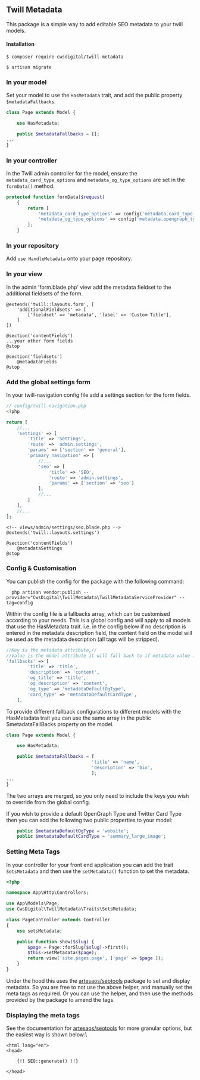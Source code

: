 ## Twill Metadata

This package is a simple way to add editable SEO metadata to your twill models.  

#### Installation
```shell script
$ composer require cwsdigital/twill-metadata
```

```shell script
$ artisan migrate
```

### In your model

Set your model to use the `HasMetadata` trait, and add the public property `$metadataFallbacks`.
```php
class Page extends Model {

    use HasMetadata;

    public $metadataFallbacks = [];             
...
}

```
### In your controller

In the Twill admin controller for the model, ensure the `metadata_card_type_options` and `metadata_og_type_options` are set in the `formData()` method.
```php
protected function formData($request)
    {
        return [
            'metadata_card_type_options' => config('metadata.card_type_options'),
            'metadata_og_type_options' => config('metadata.opengraph_type_options'),
        ];
    }
```

### In your repository
Add `use HandleMetadata` onto your page repository.

### In your view

In the admin 'form.blade.php' view add the metadata fieldset to the additional fieldsets of the form.
```blade
@extends('twill::layouts.form', [
    'additionalFieldsets' => [
        ['fieldset' => 'metadata', 'label' => 'Custom Title'],
    ]
])

@section('contentFields')
...your other form fields
@stop

@section('fieldsets')
    @metadataFields
@stop
```

### Add the global settings form
In your twill-navigation config file add a settings section for the form fields.
```php
// config/twill-navigation.php
<?php

return [
    //...
    'settings' => [
        'title' => 'Settings',
        'route' => 'admin.settings',
        'params' => ['section' => 'general'],
        'primary_navigation' => [
            //...
            'seo' => [
                'title' => 'SEO',
                'route' => 'admin.settings',
                'params' => ['section' => 'seo']
            ],
            //...
        ]
    ],
    //...
];
```

```blade
<!-- views/admin/settings/seo.blade.php -->
@extends('twill::layouts.settings')

@section('contentFields')
    @metadataSettings
@stop
```

### Config & Customisation

You can publish the config for the package with the following command:
```shell script
  php artisan vendor:publish --provider="CwsDigital\TwillMetadata\TwillMetadataServiceProvider" --tag=config
```

Within the config file is a fallbacks array, which can be customised according to your needs.  This is a global config and will apply to all models that use the HasMetadata trait. i.e. in the config below if no description is entered in the metadata description field, the content field on the model will be used as the metadata description (all tags will be stripped).
```php
//Key is the metadata attribute,// 
//Value is the model attribute it will fall back to if metadata value is empty
'fallbacks' => [
        'title' => 'title',
        'description' => 'content',
        'og_title' => 'title',
        'og_description' => 'content',
        'og_type' => 'metadataDefaultOgType',
        'card_type' => 'metadataDefaultCardType',
    ],
```

To provide different fallback configurations to different models with the HasMetadata trait you can use the same array in the public $metadataFallBacks property on the model.
```php
class Page extends Model {

    use HasMetadata;

    public $metadataFallbacks = [
                                'title' => 'name',
                                'description' => 'bio',
                                ];             
...
}
```
The two arrays are merged, so you only need to include the keys you wish to override from the global config.

If you wish to provide a default OpenGraph Type and Twitter Card Type then you can add the following two public properties to your model:

```php
    public $metadataDefaultOgType = 'website';
    public $metadataDefaultCardType = 'summary_large_image';
```

### Setting Meta Tags
In your controller for your front end application you can add the trait `SetsMetadata` and then use the `setMetadata()` function to set the metadata.  

```php
<?php

namespace App\Http\Controllers;

use App\Models\Page;
use CwsDigital\TwillMetadata\Traits\SetsMetadata;

class PageController extends Controller
{
    use setsMetadata;

    public function show($slug) {
        $page = Page::forSlug($slug)->first();
        $this->setMetadata($page);
        return view('site.pages.page', ['page' => $page ]);
    }
}
```

Under the hood this uses the [artesaos/seotools](https://github.com/artesaos/seotools) package to set and display metadata. So you are free to not use the above helper, and manually set the meta tags as required. Or you can use the helper, and then use the methods provided by the package to amend the tags.

### Displaying the meta tags
See the documentation for [artesaos/seotools](https://github.com/artesaos/seotools) for more granular options, but the easiest way is shown below:\
```blade
<html lang="en">
<head>

    {!! SEO::generate() !!}

</head>
```

